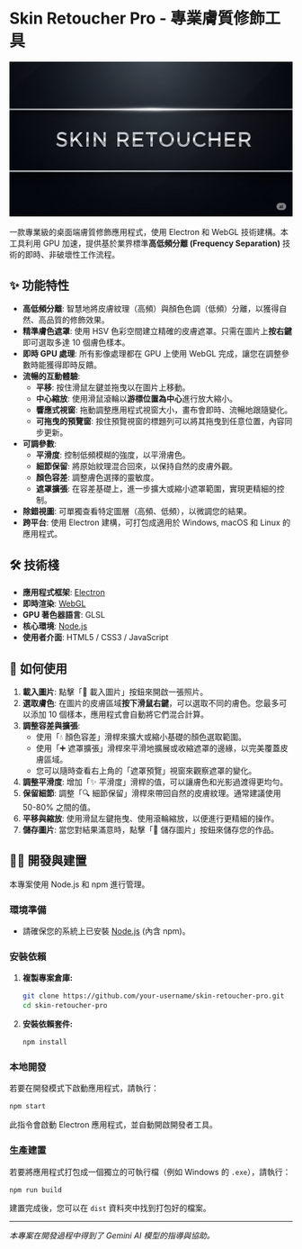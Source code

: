 # Skin Retoucher Pro - 專業膚質修飾工具

![專案橫幅](./Skin%20Retoucher.png)

一款專業級的桌面端膚質修飾應用程式，使用 Electron 和 WebGL 技術建構。本工具利用 GPU 加速，提供基於業界標準**高低頻分離 (Frequency Separation)** 技術的即時、非破壞性工作流程。

## ✨ 功能特性

- **高低頻分離**: 智慧地將皮膚紋理（高頻）與顏色色調（低頻）分離，以獲得自然、高品質的修飾效果。
- **精準膚色遮罩**: 使用 HSV 色彩空間建立精確的皮膚遮罩。只需在圖片上**按右鍵**即可選取多達 10 個膚色樣本。
- **即時 GPU 處理**: 所有影像處理都在 GPU 上使用 WebGL 完成，讓您在調整參數時能獲得即時反饋。
- **流暢的互動體驗**:
    - **平移**: 按住滑鼠左鍵並拖曳以在圖片上移動。
    - **中心縮放**: 使用滑鼠滾輪以**游標位置為中心**進行放大縮小。
    - **響應式視窗**: 拖動調整應用程式視窗大小，畫布會即時、流暢地跟隨變化。
    - **可拖曳的預覽窗**: 按住預覽視窗的標題列可以將其拖曳到任意位置，內容同步更新。
- **可調參數**:
    - **平滑度**: 控制低頻模糊的強度，以平滑膚色。
    - **細節保留**: 將原始紋理混合回來，以保持自然的皮膚外觀。
    - **顏色容差**: 調整膚色選擇的靈敏度。
    - **遮罩擴張**: 在容差基礎上，進一步擴大或縮小遮罩範圍，實現更精細的控制。
- **除錯視圖**: 可單獨查看特定圖層（高頻、低頻），以微調您的結果。
- **跨平台**: 使用 Electron 建構，可打包成適用於 Windows, macOS 和 Linux 的應用程式。

## 🛠️ 技術棧

- **應用程式框架**: [Electron](https://www.electronjs.org/)
- **即時渲染**: [WebGL](https://get.webgl.org/)
- **GPU 著色器語言**: GLSL
- **核心環境**: [Node.js](https://nodejs.org/)
- **使用者介面**: HTML5 / CSS3 / JavaScript

## 🚀 如何使用

1.  **載入圖片**: 點擊「📂 載入圖片」按鈕來開啟一張照片。
2.  **選取膚色**: 在圖片的皮膚區域**按下滑鼠右鍵**，可以選取不同的膚色。您最多可以添加 10 個樣本，應用程式會自動將它們混合計算。
3.  **調整容差與擴張**:
    - 使用「💧 顏色容差」滑桿來擴大或縮小基礎的顏色選取範圍。
    - 使用「➕ 遮罩擴張」滑桿來平滑地擴展或收縮遮罩的邊緣，以完美覆蓋皮膚區域。
    - 您可以隨時查看右上角的「遮罩預覽」視窗來觀察遮罩的變化。
4.  **調整平滑度**: 增加「✨ 平滑度」滑桿的值，可以讓膚色和光影過渡得更均勻。
5.  **保留細節**: 調整「🔍 細節保留」滑桿來帶回自然的皮膚紋理。通常建議使用 50-80% 之間的值。
6.  **平移與縮放**: 使用滑鼠左鍵拖曳、使用滾輪縮放，以便進行更精細的操作。
7.  **儲存圖片**: 當您對結果滿意時，點擊「💾 儲存圖片」按鈕來儲存您的作品。

## 👨‍💻 開發與建置

本專案使用 Node.js 和 npm 進行管理。

### 環境準備

- 請確保您的系統上已安裝 [Node.js](https://nodejs.org/) (內含 npm)。

### 安裝依賴

1.  **複製專案倉庫:**
    ```sh
    git clone https://github.com/your-username/skin-retoucher-pro.git
    cd skin-retoucher-pro
    ```

2.  **安裝依賴套件:**
    ```sh
    npm install
    ```

### 本地開發

若要在開發模式下啟動應用程式，請執行：

```sh
npm start
```
此指令會啟動 Electron 應用程式，並自動開啟開發者工具。

### 生產建置

若要將應用程式打包成一個獨立的可執行檔（例如 Windows 的 `.exe`），請執行：

```sh
npm run build
```
建置完成後，您可以在 `dist` 資料夾中找到打包好的檔案。

---

*本專案在開發過程中得到了 Gemini AI 模型的指導與協助。*